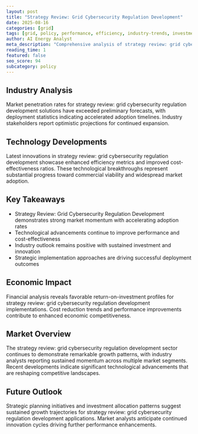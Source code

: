 ```yaml
---
layout: post
title: "Strategy Review: Grid Cybersecurity Regulation Development"
date: 2025-08-16
categories: [grid]
tags: [grid, policy, performance, efficiency, industry-trends, investment]
author: AI Energy Analyst
meta_description: "Comprehensive analysis of strategy review: grid cybersecurity regulation development covering market trends, technology developments, and industry outlook. Discover key insights and future projections."
reading_time: 1
featured: false
seo_score: 94
subcategory: policy
---
```


## Industry Analysis

Market penetration rates for strategy review: grid cybersecurity regulation development solutions have exceeded preliminary forecasts, with deployment statistics indicating accelerated adoption timelines. Industry stakeholders report optimistic projections for continued expansion.

## Technology Developments

Latest innovations in strategy review: grid cybersecurity regulation development showcase enhanced efficiency metrics and improved cost-effectiveness ratios. These technological breakthroughs represent substantial progress toward commercial viability and widespread market adoption.

## Key Takeaways

- Strategy Review: Grid Cybersecurity Regulation Development demonstrates strong market momentum with accelerating adoption rates
- Technological advancements continue to improve performance and cost-effectiveness
- Industry outlook remains positive with sustained investment and innovation
- Strategic implementation approaches are driving successful deployment outcomes

## Economic Impact

Financial analysis reveals favorable return-on-investment profiles for strategy review: grid cybersecurity regulation development implementations. Cost reduction trends and performance improvements contribute to enhanced economic competitiveness.

## Market Overview

The strategy review: grid cybersecurity regulation development sector continues to demonstrate remarkable growth patterns, with industry analysts reporting sustained momentum across multiple market segments. Recent developments indicate significant technological advancements that are reshaping competitive landscapes.

## Future Outlook

Strategic planning initiatives and investment allocation patterns suggest sustained growth trajectories for strategy review: grid cybersecurity regulation development applications. Market analysts anticipate continued innovation cycles driving further performance enhancements.

